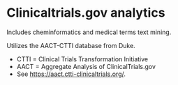 # Clinicaltrials.gov analytics
Includes cheminformatics and medical terms text mining.

Utilizes the AACT-CTTI database from Duke.
* CTTI = Clinical Trials Transformation Initiative
* AACT = Aggregate Analysis of ClinicalTrials.gov
* See https://aact.ctti-clinicaltrials.org/.
